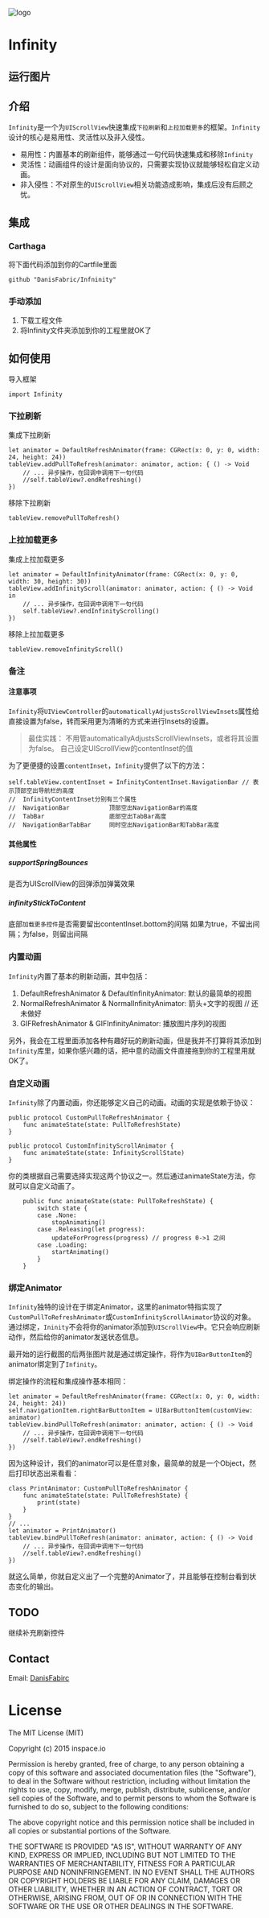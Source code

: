 ![logo](https://github.com/DanisFabric/Infinity/blob/master/images/logo.png)

# Infinity

## 运行图片

## 介绍

`Infinity`是一个为`UIScrollView`快速集成`下拉刷新`和`上拉加载更多`的框架。`Infinity`设计的核心是易用性、灵活性以及非入侵性。

- 易用性：内置基本的刷新组件，能够通过一句代码快速集成和移除`Infinity`
- 灵活性：动画组件的设计是面向协议的，只需要实现协议就能够轻松自定义动画。
- 非入侵性：不对原生的`UIScrollView`相关功能造成影响，集成后没有后顾之忧。

## 集成

### Carthaga

将下面代码添加到你的Cartfile里面

```
github "DanisFabric/Infninity"
```

### 手动添加

1. 下载工程文件
2. 将Infinity文件夹添加到你的工程里就OK了

## 如何使用

导入框架

```
import Infinity
```

### 下拉刷新

集成下拉刷新

```
let animator = DefaultRefreshAnimator(frame: CGRect(x: 0, y: 0, width: 24, height: 24))
tableView.addPullToRefresh(animator: animator, action: { () -> Void 
	// ... 异步操作，在回调中调用下一句代码
	//self.tableView?.endRefreshing()
})
```
移除下拉刷新

```
tableView.removePullToRefresh()
```

### 上拉加载更多

集成上拉加载更多

```
let animator = DefaultInfinityAnimator(frame: CGRect(x: 0, y: 0, width: 30, height: 30))
tableView.addInfinityScroll(animator: animator, action: { () -> Void in
	// ... 异步操作，在回调中调用下一句代码
	self.tableView?.endInfinityScrolling()
})
```

移除上拉加载更多

```
tableView.removeInfinityScroll()
```

### 备注

#### 注意事项

`Infinity`将`UIViewController`的`automaticallyAdjustsScrollViewInsets`属性给直接设置为false，转而采用更为清晰的方式来进行Insets的设置。

> 最佳实践：
> 不用管automaticallyAdjustsScrollViewInsets，或者将其设置为false。
> 自己设定UIScrollView的contentInset的值

为了更便捷的设置`contentInset`，`Infinity`提供了以下的方法：

```
self.tableView.contentInset = InfinityContentInset.NavigationBar // 表示顶部空出导航栏的高度
// 	InfinityContentInset分别有三个属性 
//	NavigationBar			顶部空出NavigationBar的高度
//	TabBar					底部空出TabBar高度
//	NavigationBarTabBar		同时空出NavigationBar和TabBar高度
```

#### 其他属性

##### supportSpringBounces

是否为UIScrollView的回弹添加弹簧效果

##### infinityStickToContent

底部`加载更多控件`是否需要留出contentInset.bottom的间隔
如果为true，不留出间隔；为false，则留出间隔

### 内置动画

`Infinity`内置了基本的刷新动画，其中包括：

1. DefaultRefreshAnimator & DefaultInfinityAnimator: 默认的最简单的视图
2. NormalRefreshAnimator & NormalInfinityAnimator: 箭头+文字的视图 // 还未做好
3. GIFRefreshAnimator & GIFInfinityAnimator: 播放图片序列的视图

另外，我会在工程里面添加各种有趣好玩的刷新动画，但是我并不打算将其添加到`Infinity`库里，如果你感兴趣的话，把中意的动画文件直接拖到你的工程里用就OK了。

### 自定义动画

`Infinity`除了内置动画，你还能够定义自己的动画。动画的实现是依赖于协议：

```
public protocol CustomPullToRefreshAnimator {
    func animateState(state: PullToRefreshState)
}
```

```
public protocol CustomInfinityScrollAnimator {
    func animateState(state: InfinityScrollState)
}
```
你的类根据自己需要选择实现这两个协议之一。然后通过animateState方法，你就可以自定义动画了。

```
    public func animateState(state: PullToRefreshState) {
        switch state {
        case .None:
            stopAnimating() 
        case .Releasing(let progress):
            updateForProgress(progress) // progress 0->1 之间
        case .Loading:
            startAnimating()
        }
    }
```

### 绑定Animator

`Infinity`独特的设计在于绑定Animator，这里的animator特指实现了`CustomPullToRefreshAnimator`或`CustomInfinityScrollAnimator`协议的对象。
通过绑定，`Ininity`不会将你的animator添加到`UIScrollView`中。它只会响应刷新动作，然后给你的animator发送状态信息。

最开始的运行截图的后两张图片就是通过绑定操作，将作为`UIBarButtonItem`的animator绑定到了`Infinity`。

绑定操作的流程和集成操作基本相同：

```
let animator = DefaultRefreshAnimator(frame: CGRect(x: 0, y: 0, width: 24, height: 24))
self.navigationItem.rightBarButtonItem = UIBarButtonItem(customView: animator)
tableView.bindPullToRefresh(animator: animator, action: { () -> Void 
	// ... 异步操作，在回调中调用下一句代码
	//self.tableView?.endRefreshing()
})
```

因为这种设计，我们的animator可以是任意对象，最简单的就是一个Object，然后打印状态出来看看：

```
class PrintAnimator: CustomPullToRefreshAnimator {
    func animateState(state: PullToRefreshState) {
        print(state)
    }
}
// ...
let animator = PrintAnimator()
tableView.bindPullToRefresh(animator: animator, action: { () -> Void 
	// ... 异步操作，在回调中调用下一句代码
	//self.tableView?.endRefreshing()
})
```
就这么简单，你就自定义出了一个完整的Animator了，并且能够在控制台看到状态变化的输出。

## TODO 

继续补充刷新控件

## Contact

Email: [DanisFabirc](danisfabric@gmail.com)

# License

The MIT License (MIT)

Copyright (c) 2015 inspace.io

Permission is hereby granted, free of charge, to any person obtaining a copy
of this software and associated documentation files (the "Software"), to deal
in the Software without restriction, including without limitation the rights
to use, copy, modify, merge, publish, distribute, sublicense, and/or sell
copies of the Software, and to permit persons to whom the Software is
furnished to do so, subject to the following conditions:

The above copyright notice and this permission notice shall be included in all
copies or substantial portions of the Software.

THE SOFTWARE IS PROVIDED "AS IS", WITHOUT WARRANTY OF ANY KIND, EXPRESS OR
IMPLIED, INCLUDING BUT NOT LIMITED TO THE WARRANTIES OF MERCHANTABILITY,
FITNESS FOR A PARTICULAR PURPOSE AND NONINFRINGEMENT. IN NO EVENT SHALL THE
AUTHORS OR COPYRIGHT HOLDERS BE LIABLE FOR ANY CLAIM, DAMAGES OR OTHER
LIABILITY, WHETHER IN AN ACTION OF CONTRACT, TORT OR OTHERWISE, ARISING FROM,
OUT OF OR IN CONNECTION WITH THE SOFTWARE OR THE USE OR OTHER DEALINGS IN THE
SOFTWARE.

